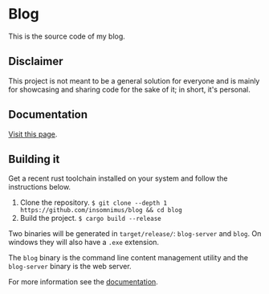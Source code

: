 # Blog
This is the source code of my blog.

## Disclaimer
This project is not meant to be a general solution for everyone and is mainly for showcasing and sharing code for the sake of it; in short, it's personal.

## Documentation
[Visit this page](doc/index.md).

## Building it
Get a recent rust toolchain installed on your system and follow the instructions below.

1. Clone the repository.
  `$ git clone --depth 1 https://github.com/insomnimus/blog && cd blog`
2. Build the project.
  `$ cargo build --release`

Two binaries will be generated in `target/release/`: `blog-server` and `blog`.
On windows they will also have a `.exe` extension.

The `blog` binary is the command line content management utility and the `blog-server` binary is the web server.

For more information see the [documentation](doc/index.md).
